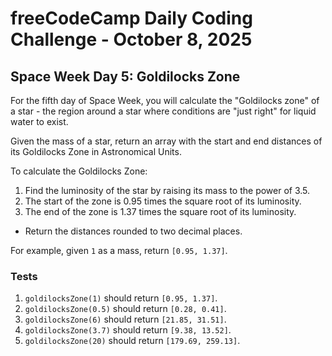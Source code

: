 # freeCodeCamp Daily Coding Challenge - October 8, 2025

## Space Week Day 5: Goldilocks Zone

For the fifth day of Space Week, you will calculate the "Goldilocks zone" of a star - the region around a star where conditions are "just right" for liquid water to exist.

Given the mass of a star, return an array with the start and end distances of its Goldilocks Zone in Astronomical Units.

To calculate the Goldilocks Zone:

1. Find the luminosity of the star by raising its mass to the power of 3.5.
2. The start of the zone is 0.95 times the square root of its luminosity.
3. The end of the zone is 1.37 times the square root of its luminosity.
* Return the distances rounded to two decimal places.

For example, given `1` as a mass, return `[0.95, 1.37]`.

### Tests

1. `goldilocksZone(1)` should return `[0.95, 1.37]`.
2. `goldilocksZone(0.5)` should return `[0.28, 0.41]`.
3. `goldilocksZone(6)` should return `[21.85, 31.51]`.
4. `goldilocksZone(3.7)` should return `[9.38, 13.52]`.
5. `goldilocksZone(20)` should return `[179.69, 259.13]`.